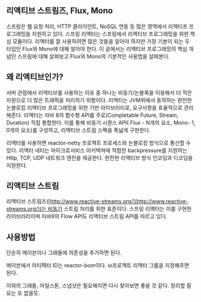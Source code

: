 ## 리액티브 스트림즈, Flux, Mono
스프링은 웹 요청 처리, HTTP 클라이언트, NoSQL 연동 등 많은 영역에서 리액티프 프로그래밍을 지원하고 있다. 스프링 리액터는 스프링에서 리액티브 프로그래밍을 위한 핵심 모듈이다. 리액터를 잘 사용하려면 많은 것들을 알아야 하지만 가장 기본이 되는 두 타입인 Flux와 Mono에 대해 알아야 한다. 이 글에서는 리액티브 프로그래밍의 핵심 개념인 스프림에 대해 살펴보고 Flux와 Mono의 기본적인 사용법을 살펴본다.

  

## 왜 리액티브인가?

서버 관점에서 리액티브를 사용하는 이유 중 하나는 비동기/논블록을 이용해서 더 적은 자원으로 더 많은 트래픽을 처리하기 위함이다. 리액터는 JVM위에서 동작하는 완전한 논블로킹 리액티브 프로그래밍을 위한 기반 라이브러리로, 요구사항을 효율적으로 관리해준다. 리액터는 자바 8의 함수형 API를 주로(Completable Future, Stream, Duration) 직접 통합한다. 이를 통해 비동기 시퀀스 API( Flux - N개의 요소, Mono- 1, 0개의 요소)를 구성하고, 리액티브 스트림 스펙을 폭넓게 구현한다. 

리액터를 사용하면 reactor-netty 프로젝트 프로세스와 논블로킹 방식으로 통신할 수 있다. 리액터 네티는 마이크로서비스 아키텍쳐에 적합한 backpressure를 지원하는 Http, TCP, UDP 네트워크 엔진을 제공한다. 완전한 리액티브 방식 인코딩과 디코딩을 지원한다.
  

## 리액티브 스트림

리액티브 스트림즈([http://www.reactive-streams.org/](http://www.reactive-streams.org/))는 비동기 스트림 처리를 위한 표준이다. 스프링 리액터는 이를 구현한 라이브러리이며 자바9의 Flow API도 리액티브 스트림 API를 따르고 있다.

## 사용방법
단순히 메이븐이나 그래들에 의존성을 추가하면 된다.

메이븐에서 아티팩터 ID는 reactor-bom이다. io프로젝트 리액터 그룹을 지정해주면 된다.

이외의 그래들, 마일스톤, 스냅샷은 필요해지면 다시 찾아보면 좋을 것 같다. 정리할 필요는 또 없을듯.